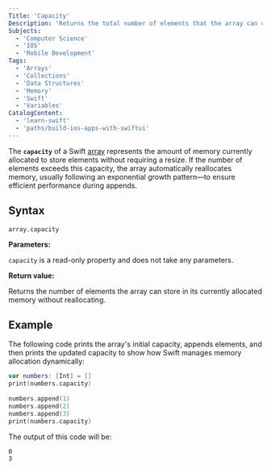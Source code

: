 ```yaml
---
Title: 'Capacity'
Description: 'Returns the total number of elements that the array can contain without allocating new storage.'
Subjects:
  - 'Computer Science'
  - 'IOS'
  - 'Mobile Development'
Tags:
  - 'Arrays'
  - 'Collections'
  - 'Data Structures'
  - 'Memory'
  - 'Swift'
  - 'Variables'
CatalogContent:
  - 'learn-swift'
  - 'paths/build-ios-apps-with-swiftui'
---
```


The **`capacity`** of a Swift [array](https://www.codecademy.com/resources/docs/swift/arrays) represents the amount of memory currently allocated to store elements without requiring a resize. If the number of elements exceeds this capacity, the array automatically reallocates memory, usually following an exponential growth pattern—to ensure efficient performance during appends.

## Syntax

```pseudo
array.capacity
```

**Parameters:**

`capacity` is a read-only property and does not take any parameters.

**Return value:**

Returns the number of elements the array can store in its currently allocated memory without reallocating.

## Example

The following code prints the array's initial capacity, appends elements, and then prints the updated capacity to show how Swift manages memory allocation dynamically:

```swift
var numbers: [Int] = []
print(numbers.capacity)
    
numbers.append(1)
numbers.append(2)
numbers.append(3)
print(numbers.capacity) 
```

The output of this code will be:

```shell
0
3
```
